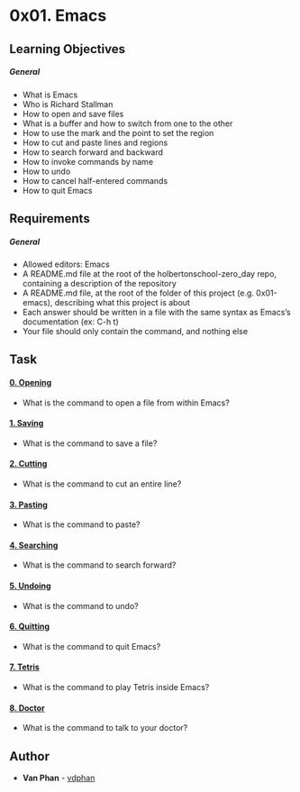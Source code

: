 # 0x01. Emacs

## Learning Objectives

##### General
 * What is Emacs
 * Who is Richard Stallman
 * How to open and save files
 * What is a buffer and how to switch from one to the other
 * How to use the mark and the point to set the region
 * How to cut and paste lines and regions
 * How to search forward and backward
 * How to invoke commands by name
 * How to undo
 * How to cancel half-entered commands
 * How to quit Emacs

## Requirements

##### General
 * Allowed editors: Emacs
 * A README.md file at the root of the holbertonschool-zero_day repo, containing a description of the repository
 * A README.md file, at the root of the folder of this project (e.g. 0x01-emacs), describing what this project is about
 * Each answer should be written in a file with the same syntax as Emacs’s documentation (ex: C-h t)
 * Your file should only contain the command, and nothing else


## Task
#### [0. Opening](./0-opening)
- What is the command to open a file from within Emacs?

#### [1. Saving](./1-saving)
- What is the command to save a file?

#### [2. Cutting](./2-cutting)
- What is the command to cut an entire line?

#### [3. Pasting](./3-pasting)
- What is the command to paste?

#### [4. Searching](./4-searching)
- What is the command to search forward?

#### [5. Undoing](./5-undoing)
- What is the command to undo?

#### [6. Quitting](./6-quitting)
- What is the command to quit Emacs?

#### [7. Tetris](./100-tetris)
- What is the command to play Tetris inside Emacs?

#### [8. Doctor](./101-doctor)
- What is the command to talk to your doctor?


## Author

- **Van Phan** - [vdphan](https://github.com/vdphan)